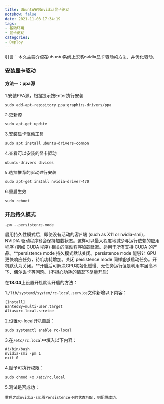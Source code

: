 ```yaml
---
title: Ubuntu安装nvidia显卡驱动
notshow: false
date: 2021-11-03 17:34:19
tags:
- 基础环境
- 显卡驱动
categories:
- Deploy
---
```


引言：本文主要介绍在ubuntu系统上安装nvidia显卡驱动的方法，并优化驱动。

<!--more-->

### 安装显卡驱动

#### 方法一：ppa源

1.安装PPA源，根据提示按Enter执行安装

```shell
sudo add-apt-repository ppa:graphics-drivers/ppa
```

2.更新源

```shell
sudo apt-get update 
```

3.安装显卡驱动工具

```shell
sudo apt install ubuntu-drivers-common
```

4.查看可以安装的显卡驱动

```shell
ubuntu-drivers devices 
```

5.选择推荐的驱动进行安装

```shell
sudo apt-get install nvidia-driver-470
```

6.重启生效

```shell
sudo reboot
```

### 开启持久模式

`-pm --persistence-mode`

启用持久性模式后，即使没有活动的客户端 (such as X11 or nvidia-smi)，NVIDIA 驱动程序也会保持加载状态。这样可以最大程度地减少与运行依赖的应用程序 (例如 CUDA 程序) 相关的驱动程序加载延迟。适用于所有支持 CUDA 的产品。**persistence mode 持久模式默认关闭。persistence mode 能够让 GPU 更快响应任务，待机功耗增加。关闭 persistence mode 同样能够启动任务。开机默认为关闭。**开启后可解决GPU初始化缓慢、无任务运行但是利用率居高不下、偶尔丢卡等问题。（不担心功耗的情况下尽量开启）

在**18.04**上设置开机默认开启的方法：

1.`/lib/systemd/system/rc-local.service`文件新增以下内容：

```shell
[Install]
WantedBy=multi-user.target
Alias=rc-local.service
```

2.设置rc-local开机自启：

```shell
sudo systemctl enable rc-local
```

3.在`/etc/rc.local`中填入以下内容：

```shell
#!/bin/bash
nvidia-smi -pm 1
exit 0
```

4.赋予可执行权限：

```shell
sudo chmod +x /etc/rc.local
```

5.测试是否成功：

```
重启之后nvidia-smi看Persistence-M的状态为On，则配置成功。
```


